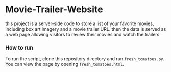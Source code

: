 # Movie-Trailer-Website


this project is a server-side code to store a list of your favorite movies, including box art imagery and a movie trailer URL. then the data is served as a web page allowing visitors to review their movies and watch the trailers.

### How to run

To run the script, clone this repository directory and run `fresh_tomatoes.py`.  You can view the page by opening `fresh_tomatoes.html`.

